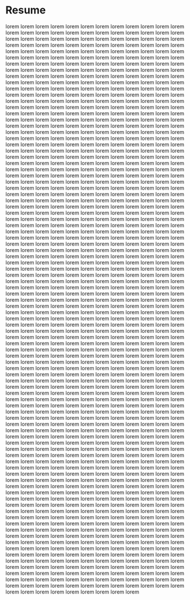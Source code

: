 # Resume
lorem
lorem 
lorem 
lorem 
lorem 
lorem 
lorem 
lorem 
lorem 
lorem 
lorem 
lorem 
lorem 
lorem 
lorem 
lorem 
lorem 
lorem 
lorem 
lorem 
lorem 
lorem 
lorem 
lorem 
lorem 
lorem 
lorem 
lorem 
lorem 
lorem 
lorem 
lorem 
lorem 
lorem 
lorem 
lorem 
lorem 
lorem 
lorem 
lorem 
lorem 
lorem 
lorem 
lorem 
lorem 
lorem 
lorem 
lorem 
lorem 
lorem 
lorem 
lorem 
lorem 
lorem 
lorem 
lorem 
lorem 
lorem 
lorem 
lorem 
lorem 
lorem 
lorem 
lorem 
lorem 
lorem 
lorem 
lorem 
lorem 
lorem 
lorem 
lorem 
lorem 
lorem 
lorem 
lorem 
lorem 
lorem 
lorem 
lorem 
lorem 
lorem 
lorem 
lorem 
lorem 
lorem 
lorem 
lorem 
lorem 
lorem 
lorem 
lorem 
lorem 
lorem 
lorem 
lorem 
lorem 
lorem 
lorem 
lorem 
lorem 
lorem 
lorem 
lorem 
lorem 
lorem 
lorem 
lorem 
lorem 
lorem 
lorem 
lorem 
lorem 
lorem 
lorem 
lorem 
lorem 
lorem 
lorem 
lorem 
lorem 
lorem 
lorem 
lorem 
lorem 
lorem 
lorem 
lorem 
lorem 
lorem 
lorem 
lorem 
lorem 
lorem 
lorem 
lorem 
lorem 
lorem 
lorem 
lorem 
lorem 
lorem 
lorem 
lorem 
lorem 
lorem 
lorem 
lorem 
lorem 
lorem 
lorem 
lorem 
lorem 
lorem 
lorem 
lorem 
lorem 
lorem 
lorem 
lorem 
lorem 
lorem 
lorem 
lorem 
lorem 
lorem 
lorem 
lorem 
lorem 
lorem 
lorem 
lorem 
lorem 
lorem 
lorem 
lorem 
lorem 
lorem 
lorem 
lorem 
lorem 
lorem 
lorem 
lorem 
lorem 
lorem 
lorem 
lorem 
lorem 
lorem 
lorem 
lorem 
lorem 
lorem 
lorem 
lorem 
lorem 
lorem 
lorem 
lorem 
lorem 
lorem 
lorem 
lorem 
lorem 
lorem 
lorem 
lorem 
lorem 
lorem 
lorem 
lorem 
lorem 
lorem 
lorem 
lorem 
lorem 
lorem 
lorem 
lorem 
lorem 
lorem 
lorem 
lorem 
lorem 
lorem 
lorem 
lorem 
lorem 
lorem 
lorem 
lorem 
lorem 
lorem 
lorem 
lorem 
lorem 
lorem 
lorem 
lorem 
lorem 
lorem 
lorem 
lorem 
lorem 
lorem 
lorem 
lorem 
lorem 
lorem 
lorem 
lorem 
lorem 
lorem 
lorem 
lorem 
lorem 
lorem 
lorem 
lorem 
lorem 
lorem 
lorem 
lorem 
lorem 
lorem 
lorem 
lorem 
lorem 
lorem 
lorem 
lorem 
lorem 
lorem 
lorem 
lorem 
lorem 
lorem 
lorem 
lorem 
lorem 
lorem 
lorem 
lorem 
lorem 
lorem 
lorem 
lorem 
lorem 
lorem 
lorem 
lorem 
lorem 
lorem 
lorem 
lorem 
lorem 
lorem 
lorem 
lorem 
lorem 
lorem 
lorem 
lorem 
lorem 
lorem 
lorem 
lorem 
lorem 
lorem 
lorem 
lorem 
lorem 
lorem 
lorem 
lorem 
lorem 
lorem 
lorem 
lorem 
lorem 
lorem 
lorem 
lorem 
lorem 
lorem 
lorem 
lorem 
lorem 
lorem 
lorem 
lorem 
lorem 
lorem 
lorem 
lorem 
lorem 
lorem 
lorem 
lorem 
lorem 
lorem 
lorem 
lorem 
lorem 
lorem 
lorem 
lorem 
lorem 
lorem 
lorem 
lorem 
lorem 
lorem 
lorem 
lorem 
lorem 
lorem 
lorem 
lorem 
lorem 
lorem 
lorem 
lorem 
lorem 
lorem 
lorem 
lorem 
lorem 
lorem 
lorem 
lorem 
lorem 
lorem 
lorem 
lorem 
lorem 
lorem 
lorem 
lorem 
lorem 
lorem 
lorem 
lorem 
lorem 
lorem 
lorem 
lorem 
lorem 
lorem 
lorem 
lorem 
lorem 
lorem 
lorem 
lorem 
lorem 
lorem 
lorem 
lorem 
lorem 
lorem 
lorem 
lorem 
lorem 
lorem 
lorem 
lorem 
lorem 
lorem 
lorem 
lorem 
lorem 
lorem 
lorem 
lorem 
lorem 
lorem 
lorem 
lorem 
lorem 
lorem 
lorem 
lorem 
lorem 
lorem 
lorem 
lorem 
lorem 
lorem 
lorem 
lorem 
lorem 
lorem 
lorem 
lorem 
lorem 
lorem 
lorem 
lorem 
lorem 
lorem 
lorem 
lorem 
lorem 
lorem 
lorem 
lorem 
lorem 
lorem 
lorem 
lorem 
lorem 
lorem 
lorem 
lorem 
lorem 
lorem 
lorem 
lorem 
lorem 
lorem 
lorem 
lorem 
lorem 
lorem 
lorem 
lorem 
lorem 
lorem 
lorem 
lorem 
lorem 
lorem 
lorem 
lorem 
lorem 
lorem 
lorem 
lorem 
lorem 
lorem 
lorem 
lorem 
lorem 
lorem 
lorem 
lorem 
lorem 
lorem 
lorem 
lorem 
lorem 
lorem 
lorem 
lorem 
lorem 
lorem 
lorem 
lorem 
lorem 
lorem 
lorem 
lorem 
lorem 
lorem 
lorem 
lorem 
lorem 
lorem 
lorem 
lorem 
lorem 
lorem 
lorem 
lorem 
lorem 
lorem 
lorem 
lorem 
lorem 
lorem 
lorem 
lorem 
lorem 
lorem 
lorem 
lorem 
lorem 
lorem 
lorem 
lorem 
lorem 
lorem 
lorem 
lorem 
lorem 
lorem 
lorem 
lorem 
lorem 
lorem 
lorem 
lorem 
lorem 
lorem 
lorem 
lorem 
lorem 
lorem 
lorem 
lorem 
lorem 
lorem 
lorem 
lorem 
lorem 
lorem 
lorem 
lorem 
lorem 
lorem 
lorem 
lorem 
lorem 
lorem 
lorem 
lorem 
lorem 
lorem 
lorem 
lorem 
lorem 
lorem 
lorem 
lorem 
lorem 
lorem 
lorem 
lorem 
lorem 
lorem 
lorem 
lorem 
lorem 
lorem 
lorem 
lorem 
lorem 
lorem 
lorem 
lorem 
lorem 
lorem 
lorem 
lorem 
lorem 
lorem 
lorem 
lorem 
lorem 
lorem 
lorem 
lorem 
lorem 
lorem 
lorem 
lorem 
lorem 
lorem 
lorem 
lorem 
lorem 
lorem 
lorem 
lorem 
lorem 
lorem 
lorem 
lorem 
lorem 
lorem 
lorem 
lorem 
lorem 
lorem 
lorem 
lorem 
lorem 
lorem 
lorem 
lorem 
lorem 
lorem 
lorem 
lorem 
lorem 
lorem 
lorem 
lorem 
lorem 
lorem 
lorem 
lorem 
lorem 
lorem 
lorem 
lorem 
lorem 
lorem 
lorem 
lorem 
lorem 
lorem 
lorem 
lorem 
lorem 
lorem 
lorem 
lorem 
lorem 
lorem 
lorem 
lorem 
lorem 
lorem 
lorem 
lorem 
lorem 
lorem 
lorem 
lorem 
lorem 
lorem 
lorem 
lorem 
lorem 
lorem 
lorem 
lorem 
lorem 
lorem 
lorem 
lorem 
lorem 
lorem 
lorem 
lorem 
lorem 
lorem 
lorem 
lorem 
lorem 
lorem 
lorem 
lorem 
lorem 
lorem 
lorem 
lorem 
lorem 
lorem 
lorem 
lorem 
lorem 
lorem 
lorem 
lorem 
lorem 
lorem 
lorem 
lorem 
lorem 
lorem 
lorem 
lorem 
lorem 
lorem 
lorem 
lorem 
lorem 
lorem 
lorem 
lorem 
lorem 
lorem 
lorem 
lorem 
lorem 
lorem 
lorem 
lorem 
lorem 
lorem 
lorem 
lorem 
lorem 
lorem 
lorem 
lorem 
lorem 
lorem 
lorem 
lorem 
lorem 
lorem 
lorem 
lorem 
lorem 
lorem 
lorem 
lorem 
lorem 
lorem 
lorem 
lorem 
lorem 
lorem 
lorem 
lorem 
lorem 
lorem 
lorem 
lorem 
lorem 
lorem 
lorem 
lorem 
lorem 
lorem 
lorem 
lorem 
lorem 
lorem 
lorem 
lorem 
lorem 
lorem 
lorem 
lorem 
lorem 
lorem 
lorem 
lorem 
lorem 
lorem 
lorem 
lorem 
lorem 
lorem 
lorem 
lorem 
lorem 
lorem 
lorem 
lorem 
lorem 
lorem 
lorem 
lorem 
lorem 
lorem 
lorem 
lorem 
lorem 
lorem 
lorem 
lorem 
lorem 
lorem 
lorem 
lorem 
lorem 
lorem 
lorem 
lorem 
lorem 
lorem 
lorem 
lorem 
lorem 
lorem 
lorem 
lorem 
lorem 
lorem 
lorem 
lorem 
lorem 
lorem 
lorem 
lorem 
lorem 
lorem 
lorem 
lorem 
lorem 
lorem 
lorem 
lorem 
lorem 
lorem 
lorem 
lorem 
lorem 
lorem 
lorem 
lorem 
lorem 
lorem 
lorem 
lorem 
lorem 
lorem 
lorem 
lorem 
lorem 
lorem 
lorem 
lorem 
lorem 
lorem 
lorem 
lorem 
lorem 
lorem 
lorem 
lorem 
lorem 
lorem 
lorem 
lorem 
lorem 
lorem 
lorem 
lorem 
lorem 
lorem 
lorem 
lorem 
lorem 
lorem 
lorem 
lorem 
lorem 
lorem 
lorem 
lorem 
lorem 
lorem 
lorem 
lorem 
lorem 
lorem 
lorem 
lorem 
lorem 
lorem 
lorem 
lorem 
lorem 
lorem 
lorem 
lorem 
lorem 
lorem 
lorem 
lorem 
lorem 
lorem 
lorem 
lorem 
lorem 
lorem 
lorem 
lorem 
lorem 
lorem 
lorem 
lorem 
lorem 
lorem 
lorem 
lorem 
lorem 
lorem 
lorem 
lorem 
lorem 
lorem 
lorem 
lorem 
lorem 
lorem 
lorem 
lorem 
lorem 
lorem 
lorem 
lorem 
lorem 
lorem 
lorem 
lorem 
lorem 
lorem 
lorem 
lorem 
lorem 
lorem 
lorem 
lorem 
lorem 
lorem 
lorem 
lorem 
lorem 
lorem 
lorem 
lorem 
lorem 
lorem 
lorem 
lorem 
lorem 
lorem 
lorem 
lorem 
lorem 
lorem 
lorem 
lorem 
lorem 
lorem 
lorem 
lorem 
lorem 
lorem 
lorem 
lorem 
lorem 
lorem 
lorem 
lorem 
lorem 
lorem 
lorem 
lorem 
lorem 
lorem 
lorem 
lorem 
lorem 
lorem 
lorem 
lorem 
lorem 
lorem 
lorem 
lorem 
lorem 
lorem 
lorem 
lorem 
lorem 
lorem 
lorem 
lorem 
lorem 
lorem 
lorem 
lorem 
lorem 
lorem 
lorem 
lorem 
lorem 
lorem 
lorem 
lorem 
lorem 
lorem 
lorem 
lorem 
lorem 
lorem 
lorem 
lorem 
lorem 
lorem 
lorem 
lorem 
lorem 
lorem 
lorem 
lorem 
lorem 
lorem 
lorem 
lorem 
lorem 
lorem 
lorem 
lorem 
lorem 
lorem 
lorem 
lorem 
lorem 
lorem 
lorem 
lorem 
lorem 
lorem 
lorem 
lorem 
lorem 
lorem 
lorem 
lorem 
lorem 
lorem 
lorem 
lorem 
lorem 
lorem 
lorem 
lorem 
lorem 
lorem 
lorem 
lorem 
lorem 
lorem 
lorem 
lorem 
lorem 
lorem 
lorem 
lorem 
lorem 
lorem 
lorem 
lorem 
lorem 
lorem 
lorem 
lorem 
lorem 
lorem 
lorem 
lorem 
lorem 
lorem 
lorem 
lorem 
lorem 
lorem 
lorem 
lorem 
lorem 